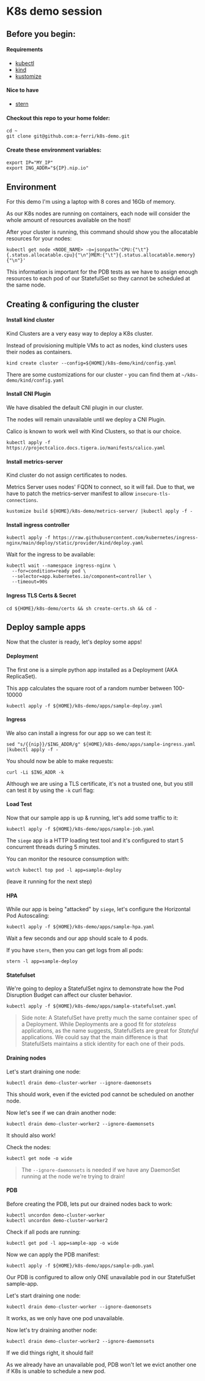# K8s demo session

## Before you begin:

#### Requirements
- [kubectl](https://kubernetes.io/docs/tasks/tools/)
- [kind](https://kind.sigs.k8s.io/docs/user/quick-start/#installation)
- [kustomize](https://kustomize.io/)

#### Nice to have
- [stern](https://github.com/wercker/stern/releases)

#### Checkout this repo to your home folder:
```
cd ~
git clone git@github.com:a-ferri/k8s-demo.git
```

#### Create these environment variables:
```
export IP="MY_IP"
export ING_ADDR="${IP}.nip.io"
```

## Environment
For this demo I'm using a laptop with 8 cores and 16Gb of memory.

As our K8s nodes are running on containers, each node will consider the whole amount of resources available on the host!

After your cluster is running, this command should show you the allocatable resources for your nodes:

```
kubectl get node <NODE_NAME> -o=jsonpath='CPU:{"\t"}{.status.allocatable.cpu}{"\n"}MEM:{"\t"}{.status.allocatable.memory}{"\n"}'
```

This information is important for the PDB tests as we have to assign enough resources to each pod of our StatefulSet so they cannot be scheduled at the same node.

## Creating & configuring the cluster

#### Install kind cluster

Kind Clusters are a very easy way to deploy a K8s cluster.

Instead of provisioning multiple VMs to act as nodes, kind clusters uses their nodes as containers.

```
kind create cluster --config=${HOME}/k8s-demo/kind/config.yaml
```

There are some customizations for our cluster - you can find them at `~/k8s-demo/kind/config.yaml`

#### Install CNI Plugin

We have disabled the default CNI plugin in our cluster.

The nodes will remain unavailable until we deploy a CNI Plugin.

Calico is known to work well with Kind Clusters, so that is our choice.

```
kubectl apply -f https://projectcalico.docs.tigera.io/manifests/calico.yaml
```

#### Install metrics-server

Kind cluster do not assign certificates to nodes.

Metrics Server uses nodes' FQDN to connect, so it will fail. Due to that, we have to patch the metrics-server manifest to allow `insecure-tls-connections`.
```
kustomize build ${HOME}/k8s-demo/metrics-server/ |kubectl apply -f -
```

#### Install ingress controller

```
kubectl apply -f https://raw.githubusercontent.com/kubernetes/ingress-nginx/main/deploy/static/provider/kind/deploy.yaml
```

Wait for the ingress to be available:
```
kubectl wait --namespace ingress-nginx \
  --for=condition=ready pod \
  --selector=app.kubernetes.io/component=controller \
  --timeout=90s
```

#### Ingress TLS Certs & Secret

```
cd ${HOME}/k8s-demo/certs && sh create-certs.sh && cd -
```

## Deploy sample apps

Now that the cluster is ready, let's deploy some apps!

#### Deployment

The first one is a simple python app installed as a Deployment (AKA ReplicaSet).

This app calculates the square root of a random number between 100-10000
```
kubectl apply -f ${HOME}/k8s-demo/apps/sample-deploy.yaml
```

#### Ingress

We also can install a ingress for our app so we can test it:
```
sed "s/{{nip}}/$ING_ADDR/g" ${HOME}/k8s-demo/apps/sample-ingress.yaml |kubectl apply -f -
```

You should now be able to make requests:
```
curl -Li $ING_ADDR -k
```

Although we are using a TLS certificate, it's not a trusted one, but you still can test it by using the `-k` curl flag:

#### Load Test

Now that our sample app is up & running, let's add some traffic to it:
```
kubectl apply -f ${HOME}/k8s-demo/apps/sample-job.yaml
```
The `siege` app is a HTTP loading test tool and it's configured to start 5 concurrent threads during 5 minutes.

You can monitor the resource consumption with:
```
watch kubectl top pod -l app=sample-deploy 
```
(leave it running for the next step)

#### HPA

While our app is being "attacked" by `siege`, let's configure the Horizontal Pod Autoscaling:
```
kubectl apply -f ${HOME}/k8s-demo/apps/sample-hpa.yaml
```
Wait a few seconds and our app should scale to 4 pods.

If you have `stern`, then you can get logs from all pods:
```
stern -l app=sample-deploy
```

#### Statefulset

We're going to deploy a StatefulSet nginx to demonstrate how the Pod Disruption Budget can affect our cluster behavior.
```
kubectl apply -f ${HOME}/k8s-demo/apps/sample-statefulset.yaml
```
> Side note: 
> A StatefulSet have pretty much the same container spec of a Deployment. 
> While Deployments are a good fit for *stateless* applications, as the name suggests, StatefulSets are great for *Stateful* applications.
> We could say that the main difference is that StatefulSets maintains a stick identity for each one of their pods.

#### Draining nodes

Let's start draining one node:
```
kubectl drain demo-cluster-worker --ignore-daemonsets
```

This should work, even if the evicted pod cannot be scheduled on another node.

Now let's see if we can drain another node:

```
kubectl drain demo-cluster-worker2 --ignore-daemonsets
```

It should also work!

Check the nodes:
```
kubectl get node -o wide
```

> The `--ignore-daemonsets` is needed if we have any DaemonSet running at the node we're trying to drain!

#### PDB

Before creating the PDB, lets put our drained nodes back to work:
```
kubectl uncordon demo-cluster-worker
kubectl uncordon demo-cluster-worker2
```

Check if all pods are running:
```
kubectl get pod -l app=sample-app -o wide
```

Now we can apply the PDB manifest:
```
kubectl apply -f ${HOME}/k8s-demo/apps/sample-pdb.yaml
```

Our PDB is configured to allow only ONE unavailable pod in our StatefulSet sample-app.

Let's start draining one node:
```
kubectl drain demo-cluster-worker --ignore-daemonsets
```

It works, as we only have one pod unavailable.

Now let's try draining another node:

```
kubectl drain demo-cluster-worker2 --ignore-daemonsets
```

If we did things right, it should fail!

As we already have an unavailable pod, PDB won't let we evict another one if K8s is unable to schedule a new pod.
